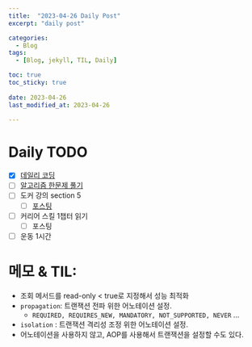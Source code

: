 ```yaml
---
title:  "2023-04-26 Daily Post"
excerpt: "daily post"

categories:
  - Blog
tags:
  - [Blog, jekyll, TIL, Daily]

toc: true
toc_sticky: true
 
date: 2023-04-26
last_modified_at: 2023-04-26

---
```


# Daily TODO

- [x] [데일리 코딩](https://urclass.codestates.com/classroom/33)
- [ ] [알고리즘 한문제 풀기](https://www.acmicpc.net/problem/)
- [ ]  도커 강의 section 5
	- [ ] [포스팅](https://yelm-212.github.io/docker_k8s/docker-section4/)
- [ ] 커리어 스킬 1챕터 읽기
	- [ ] 포스팅
- [ ] 운동 1시간

# 메모 & TIL: 

- 조회 메서드를 read-only < true로 지정해서 성능 최적화
- `propagation`: 트랜잭션 전파 위한 어노테이션 설정.
	- `REQUIRED, REQUIRES_NEW, MANDATORY, NOT_SUPPORTED, NEVER` ...
- `isolation` : 트랜잭션 격리성 조정 위한 어노테이션 설정.
- 어노테이션을 사용하지 않고, AOP를 사용해서 트랜잭션을 설정할 수도 있다.


